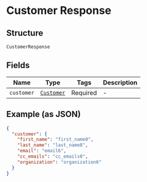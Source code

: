 
# Customer Response

## Structure

`CustomerResponse`

## Fields

| Name | Type | Tags | Description |
|  --- | --- | --- | --- |
| `customer` | [`Customer`](../../doc/models/customer.md) | Required | - |

## Example (as JSON)

```json
{
  "customer": {
    "first_name": "first_name0",
    "last_name": "last_name8",
    "email": "email6",
    "cc_emails": "cc_emails0",
    "organization": "organization6"
  }
}
```

